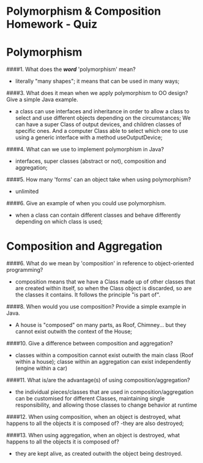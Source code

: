 # Polymorphism & Composition Homework - Quiz

# Polymorphism

####1. What does the ___word___ 'polymorphism' mean?
- literally "many shapes"; it means that can be used in many ways;

####3. What does it mean when we apply polymorphism to OO design? Give a simple Java example.
- a class can use interfaces and inheritance in order to allow a class to select and use different objects depending on the circumstances;
We can have a super Class of output devices, and children classes of specific ones. And a computer Class able to select which one to use using a generic interface with a method useOutputDevice; 

####4. What can we use to implement polymorphism in Java?
- interfaces, super classes (abstract or not), composition and aggregation;

####5. How many 'forms' can an object take when using polymorphism?
- unlimited

####6. Give an example of when you could use polymorphism.
- when a class can contain different classes and behave differently depending on which class is used;



# Composition and Aggregation

####6. What do we mean by 'composition' in reference to object-oriented programming?
- composition means that we have a Class made up of other classes that are created within itself, so when the Class object is discarded, so are the classes it contains. It follows the principle "is part of".

####8. When would you use composition? Provide a simple example in Java.
- A house is "composed" on many parts, as Roof, Chimney... but they cannot exist outwith the context of the House;

####10. Give a difference between composition and aggregation?
- classes within a composition cannot exist outwith the main class (Roof within a house);
classe within an aggregation can exist independently (engine within a car)

####11. What is/are the advantage(s) of using composition/aggregation?
- the individual pieces/classes that are used in composition/aggregation can be customised for different Classes, maintaining single responsibility, and allowing those classes to change behavior at runtime 

####12. When using composition, when an object is destroyed, what happens to all the objects it is composed of?
-they are also destroyed;

####13. When using aggregation, when an object is destroyed, what happens to all the objects it is composed of?
- they are kept alive, as created outwith the object being destroyed.